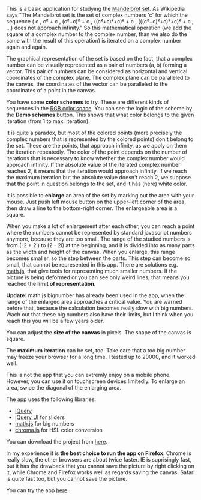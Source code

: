 <p>This is a basic application for studying the <a href="http://en.wikipedia.org/wiki/Mandelbrot_set">Mandelbrot set</a>. As Wikipedia says "The Mandelbrot set is the set of complex numbers 'c' for which the sequence ( c , c² + c , (c²+c)² + c , ((c²+c)²+c)² + c , (((c²+c)²+c)²+c)² + c , ...) does not approach infinity." So this mathematical operation (we add the square of a complex number to the complex number, than we also do the same with the result of this operation) is iterated on a complex number again and again.</p> 

<p>The graphical representation of the set is based on the fact, that a complex number can be visually represented as a pair of numbers (a, b) forming a vector. This pair of numbers can be considered as horizontal and vertical coordinates of the complex plane. The complex plane can be paralleled to the canvas, the coordinates of the vector can be paralleled to the coordinates of a point in the canvas.</p>

<p>You have some <strong>color schemes</strong> to try. These are different kinds of sequences in the <a href="http://en.wikipedia.org/wiki/RGB_color_space">RGB color space</a>. You can see the logic of the scheme by the <strong>Demo schemes</strong> button. This shows that what color belongs to the given iteration (from 1 to max. iteration).</p>

<p>It is quite a paradox, but most of the colored points (more precisely the complex numbers that is represented by the colored points) don't belong to the set. These are the points, that approach infinity, as we apply on them the iteration repeatedly. The color of the point depends on the number of iterations that is necessary to know whether the complex number would approach infinity. If the absolute value of the iterated complex number reaches 2, it means that the iteration would approach infinity. If we reach the maximum iteration but the absolute value doesn't reach 2, we suppose that the point in question belongs to the set, and it has (here) white color.</p>

<p>It is possible to <strong>enlarge</strong> an area of the set by marking out the area with your mouse. Just push left mouse button on the upper-left corner of the area, then draw a line to the bottom-right corner. The enlargeable area is a square.</p>

<p>When you make a lot of enlargement after each other, you can reach a point where the numbers cannot be represented by standard javascript numbers anymore, because they are too small. The range of the studied numbers is from (-2 + 2i) to (2 - 2i) at the beginning, and it is divided into as many parts as the width and height of the canvas. When you enlarge, this range becomes smaller, so the step between the parts. This step can become so small, that cannot be represented in this app. There are solutions e.g. <a href="http://mathjs.org/">math.js</a>, that give tools for representing much smaller numbers. If the picture is being deformed or you can see only weird lines, that means you reached the <strong>limit of representation</strong>.</p>

<p><span class="update"><strong>Update:</strong></span> math.js bignumber has already been used in the app, when the range of the enlarged area approaches a critical value. You are warned before that, because the calculation becomes really slow with big numbers. Wach out that these big numbers also have their limits, but I think when you reach this you will be a few years older.</p>

<p>You can adjust the <strong>size of the canvas</strong> in pixels. The shape of the canvas is square.</p>

<p>The <strong>maximum iteration</strong> can be set, too. Take care that a too big number may freeze your browser for a long time. I tested up to 20000, and it worked well.</p>

<p>This is not the app that you can extremly enjoy on a mobile phone. However, you can use it on touchscreen devices limitedly. To enlarge an area, swipe the diagonal of the enlarging area.</p>

<p>The app uses the following libraries:</p>
<ul>
	<li><a href="http://jquery.com/">jQuery</a></li>	
	<li><a href="http://jqueryui.com/">jQuery UI</a> for sliders</li>
	<li><a href="http://mathjs.org/">math.js</a> for big numbers</li>	
	<li><a href="https://github.com/gka/chroma.js">chroma.js</a> for HSL color conversion</li>
</ul>

<p>You can download the project from <a href="https://github.com/tompascall/mandel">here</a>.</p>

<p>In my experience it is <strong>the best choice to run the app on Firefox</strong>. Chrome is really slow, the other browsers are about twice faster. IE is suprisingly fast, but it has the drawback that you cannot save the picture by right clicking on it, while Chrome and Firefox works well as regards saving the canvas. Safari is quite fast too, but you cannot save the picture.</p>

<p>You can try the app <a href="http://mandel.tompascall.com/">here</a>.
